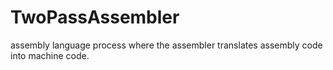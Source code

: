 # TwoPassAssembler
assembly language process where the assembler translates assembly code into machine code.
